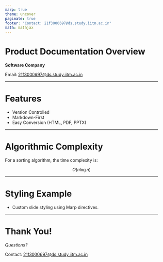 ```yaml
---
marp: true
theme: uncover
paginate: true
footer: "Contact: 21f3000697@ds.study.iitm.ac.in"
math: mathjax
---
```


<!-- _class: title -->

# Product Documentation Overview

**Software Company**

Email: 21f3000697@ds.study.iitm.ac.in

---

<!-- _backgroundImage: url('https://images.unsplash.com/photo-1506744038136-46273834b3fb?auto=format&fit=crop&w=800&q=80') -->

# Features

- Version Controlled
- Markdown-First
- Easy Conversion (HTML, PDF, PPTX)

---

# Algorithmic Complexity

For a sorting algorithm, the time complexity is:

$$
O(n \log n)
$$

---

<!-- _style: "font-size: 28px; background: #e4f2fb; color: #1a232d;" -->

# Styling Example

- Custom slide styling using Marp directives.

---

# Thank You!

_Questions?_

Contact: 21f3000697@ds.study.iitm.ac.in
